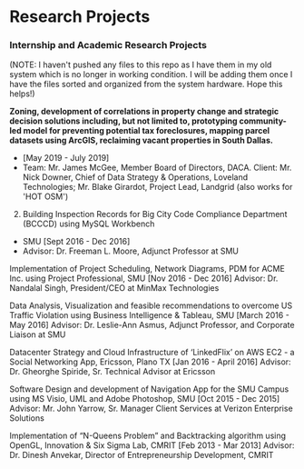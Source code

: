 # Research Projects  
### Internship and Academic Research Projects  

(NOTE: I haven't pushed any files to this repo as I have them in my old system which is no longer in working condition. I will be adding them once I have the files sorted and organized from the system hardware. Hope this helps!)  

**Zoning, development of correlations in property change and strategic decision solutions including, but not limited to, prototyping community-led model for preventing potential tax foreclosures, mapping parcel datasets using ArcGIS, reclaiming vacant properties in South Dallas.**  
- [May 2019 - July 2019]  
- Team: Mr. James McGee, Member Board of Directors, DACA. Client: Mr. Nick Downer, Chief of Data Strategy & Operations, Loveland Technologies; Mr. Blake Girardot, Project Lead, Landgrid (also works for 'HOT OSM')  

2. Building Inspection Records for Big City Code Compliance Department (BCCCD) using MySQL Workbench  
- SMU [Sept 2016 - Dec 2016]  
- Advisor: Dr. Freeman L. Moore, Adjunct Professor at SMU  

Implementation of Project Scheduling, Network Diagrams, PDM for ACME Inc. using Project Professional, SMU [Nov 2016 - Dec 2016] Advisor: Dr. Nandalal Singh, President/CEO at MinMax Technologies  

Data Analysis, Visualization and feasible recommendations to overcome US Traffic Violation using Business Intelligence & Tableau, SMU [March 2016 - May 2016] Advisor: Dr. Leslie-Ann Asmus, Adjunct Professor, and Corporate Liaison at SMU  

Datacenter Strategy and Cloud Infrastructure of ‘LinkedFlix’ on AWS EC2 - a Social Networking App, Ericsson, Plano TX [Jan 2016 - April 2016] Advisor: Dr. Gheorghe Spiride, Sr. Technical Advisor at Ericsson  

Software Design and development of Navigation App for the SMU Campus using MS Visio, UML and Adobe Photoshop, SMU [Oct 2015 - Dec 2015] Advisor: Mr. John Yarrow, Sr. Manager Client Services at Verizon Enterprise Solutions  

Implementation of “N-Queens Problem” and Backtracking algorithm using OpenGL, Innovation & Six Sigma Lab, CMRIT [Feb 2013 - Mar 2013] Advisor: Dr. Dinesh Anvekar, Director of Entrepreneurship Development, CMRIT  
